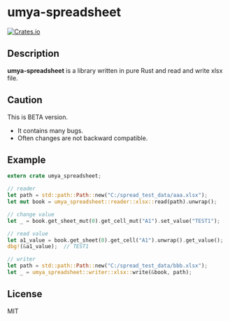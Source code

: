 # umya-spreadsheet
[![Crates.io](https://img.shields.io/crates/v/umya-spreadsheet)](https://crates.io/crates/umya-spreadsheet)

## Description
**umya-spreadsheet** is a library written in pure Rust and read and write xlsx file.

## Caution
This is BETA version.
- It contains many bugs.
- Often changes are not backward compatible.

## Example
```rust
extern crate umya_spreadsheet;

// reader
let path = std::path::Path::new("C:/spread_test_data/aaa.xlsx");
let mut book = umya_spreadsheet::reader::xlsx::read(path).unwrap();

// change value
let _ = book.get_sheet_mut(0).get_cell_mut("A1").set_value("TEST1");

// read value
let a1_value = book.get_sheet(0).get_cell("A1").unwrap().get_value();
dbg!(&a1_value);  // TEST1

// writer
let path = std::path::Path::new("C:/spread_test_data/bbb.xlsx");
let _ = umya_spreadsheet::writer::xlsx::write(&book, path);
```
## License
MIT
